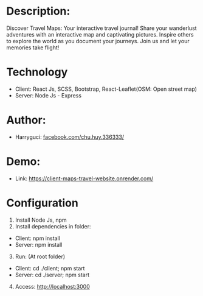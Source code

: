 # Description:

Discover Travel Maps: Your interactive travel journal! Share your wanderlust adventures with an interactive map and captivating pictures. Inspire others to explore the world as you document your journeys. Join us and let your memories take flight!

# Technology

- Client: React Js, SCSS, Bootstrap, React-Leaflet(OSM: Open street map)
- Server: Node Js - Express

# Author:

- Harryguci: <a href="https://www.facebook.com/chu.huy.336333/">facebook.com/chu.huy.336333/</a>

# Demo:

- Link: <a href="https://client-maps-travel-website.onrender.com/">https://client-maps-travel-website.onrender.com/</a>

# Configuration

1. Install Node Js, npm
2. Install dependencies in folder:

- Client: npm install
- Server: npm install

3. Run: (At root folder)

- Client: cd ./client; npm start
- Server: cd ./server; npm start

4. Access: <a href='http://localhost:3000'>http://localhost:3000</a>
